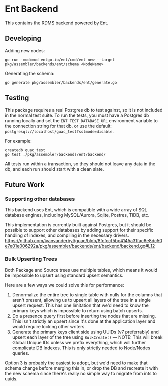 # Ent Backend

This contains the RDMS backend powered by Ent.

## Developing

Adding new nodes:

```shell
go run -mod=mod entgo.io/ent/cmd/ent new --target pkg/assembler/backends/ent/schema <NodeName>
```

Generating the schema:

```shell
go generate pkg/assembler/backends/ent/generate.go
```

## Testing

This package requires a real Postgres db to test against, so it is not included in the normal test suite. To run the tests, you must have a Postgres db running locally and set the `ENT_TEST_DATABASE_URL` environment variable to the connection string for that db, or use the default: `postgresql://localhost/guac_test?sslmode=disable`.

For example:

```shell
createdb guac_test
go test ./pkg/assembler/backends/ent/backend/
```

All tests run within a transaction, so they should not leave any data in the db, and each run should start with a clean slate.

## Future Work

### Supporting other databases

This backend uses Ent, which is compatible with a wide array of SQL database engines, including MySQL/Aurora, Sqlite, Postres, TiDB, etc.

This implementation is currently built against Postgres, but it should be possible to support other databases by adding support for their specific handling of indexes, and compiling in the necessary drivers. https://github.com/ivanvanderbyl/guac/blob/8fcfccf5bc4145a31fac6e8dc50e7e01e006292a/pkg/assembler/backends/ent/backend/backend.go#L12

### Bulk Upserting Trees

Both Package and Source trees use multiple tables, which means it would be impossible to upsert using standard upsert semantics.

Here are a few ways we could solve this for performance:

1. Denormalize the entire tree to single table with nulls for the columns that aren't present, allowing us to upsert all layers of the tree in a single upsert request. This has one limitation that we'd need to know the primary keys which is impossible to return using batch upserts.
2. Do a presence query first before inserting the nodes that are missing. This isn't strictly an upsert since it's done at the application layer and would require locking other writers.
3. Generate the primary keys client side using UUIDs (v7 preferrably) and upsert each layer of the tree using `BulkCreate()` — NOTE: This will break Global Unique IDs unless we prefix everything, which will further complicate DB Indexes. This is only strictly needed to Node/Nodes queries.

Option 3 is probably the easiest to adopt, but we'd need to make that schema change before merging this in, or drop the DB and recreate it with the new schema since there's really no simple way to migrate from ints to uuids.
